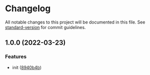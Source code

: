 # Changelog

All notable changes to this project will be documented in this file. See [standard-version](https://github.com/conventional-changelog/standard-version) for commit guidelines.

## 1.0.0 (2022-03-23)


### Features

* init ([8940b4b](https://github.com/mbixby/react-advanced-click-away/commit/8940b4b736f089f378074852d666279ca4d5c863))
